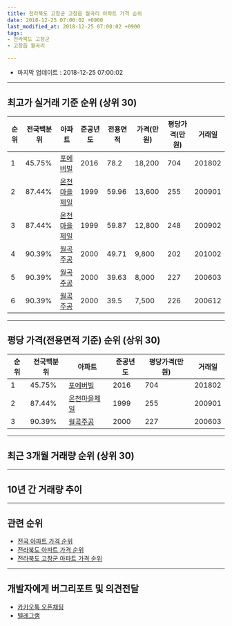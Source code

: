 ```yaml
---
title: 전라북도 고창군 고창읍 월곡리 아파트 가격 순위
date: 2018-12-25 07:00:02 +0900
last_modified_at: 2018-12-25 07:00:02 +0900
tags:
- 전라북도 고창군
- 고창읍 월곡리

---
```


* 마지막 업데이트 : 2018-12-25 07:00:02

---

## 최고가 실거래 기준 순위 (상위 30)


|순위|전국백분위|아파트|준공년도|전용면적|가격(만원)|평당가격(만원)|거래일|
|---|---|---|---|---|---|---|---|
|1|45.75%|[포에버빌](https://search.naver.com/search.naver?query=%EC%A0%84%EB%9D%BC%EB%B6%81%EB%8F%84+%EA%B3%A0%EC%B0%BD%EA%B5%B0+%EA%B3%A0%EC%B0%BD%EC%9D%8D+%EC%9B%94%EA%B3%A1%EB%A6%AC+%ED%8F%AC%EC%97%90%EB%B2%84%EB%B9%8C)|2016|78.2|18,200|704|201802|
|2|87.44%|[온천마을제일](https://search.naver.com/search.naver?query=%EC%A0%84%EB%9D%BC%EB%B6%81%EB%8F%84+%EA%B3%A0%EC%B0%BD%EA%B5%B0+%EA%B3%A0%EC%B0%BD%EC%9D%8D+%EC%9B%94%EA%B3%A1%EB%A6%AC+%EC%98%A8%EC%B2%9C%EB%A7%88%EC%9D%84%EC%A0%9C%EC%9D%BC)|1999|59.96|13,600|255|200901|
|3|87.44%|[온천마을제일](https://search.naver.com/search.naver?query=%EC%A0%84%EB%9D%BC%EB%B6%81%EB%8F%84+%EA%B3%A0%EC%B0%BD%EA%B5%B0+%EA%B3%A0%EC%B0%BD%EC%9D%8D+%EC%9B%94%EA%B3%A1%EB%A6%AC+%EC%98%A8%EC%B2%9C%EB%A7%88%EC%9D%84%EC%A0%9C%EC%9D%BC)|1999|59.87|12,800|248|200902|
|4|90.39%|[월곡주공](https://search.naver.com/search.naver?query=%EC%A0%84%EB%9D%BC%EB%B6%81%EB%8F%84+%EA%B3%A0%EC%B0%BD%EA%B5%B0+%EA%B3%A0%EC%B0%BD%EC%9D%8D+%EC%9B%94%EA%B3%A1%EB%A6%AC+%EC%9B%94%EA%B3%A1%EC%A3%BC%EA%B3%B5)|2000|49.71|9,800|202|201002|
|5|90.39%|[월곡주공](https://search.naver.com/search.naver?query=%EC%A0%84%EB%9D%BC%EB%B6%81%EB%8F%84+%EA%B3%A0%EC%B0%BD%EA%B5%B0+%EA%B3%A0%EC%B0%BD%EC%9D%8D+%EC%9B%94%EA%B3%A1%EB%A6%AC+%EC%9B%94%EA%B3%A1%EC%A3%BC%EA%B3%B5)|2000|39.63|8,000|227|200603|
|6|90.39%|[월곡주공](https://search.naver.com/search.naver?query=%EC%A0%84%EB%9D%BC%EB%B6%81%EB%8F%84+%EA%B3%A0%EC%B0%BD%EA%B5%B0+%EA%B3%A0%EC%B0%BD%EC%9D%8D+%EC%9B%94%EA%B3%A1%EB%A6%AC+%EC%9B%94%EA%B3%A1%EC%A3%BC%EA%B3%B5)|2000|39.5|7,500|226|200612|


---

## 평당 가격(전용면적 기준) 순위 (상위 30)


|순위|전국백분위|아파트|준공년도|평당가격(만원)|거래일|
|---|---|---|---|---|---|
|1|45.75%|[포에버빌](https://search.naver.com/search.naver?query=%EC%A0%84%EB%9D%BC%EB%B6%81%EB%8F%84+%EA%B3%A0%EC%B0%BD%EA%B5%B0+%EA%B3%A0%EC%B0%BD%EC%9D%8D+%EC%9B%94%EA%B3%A1%EB%A6%AC+%ED%8F%AC%EC%97%90%EB%B2%84%EB%B9%8C)|2016|704|201802|
|2|87.44%|[온천마을제일](https://search.naver.com/search.naver?query=%EC%A0%84%EB%9D%BC%EB%B6%81%EB%8F%84+%EA%B3%A0%EC%B0%BD%EA%B5%B0+%EA%B3%A0%EC%B0%BD%EC%9D%8D+%EC%9B%94%EA%B3%A1%EB%A6%AC+%EC%98%A8%EC%B2%9C%EB%A7%88%EC%9D%84%EC%A0%9C%EC%9D%BC)|1999|255|200901|
|3|90.39%|[월곡주공](https://search.naver.com/search.naver?query=%EC%A0%84%EB%9D%BC%EB%B6%81%EB%8F%84+%EA%B3%A0%EC%B0%BD%EA%B5%B0+%EA%B3%A0%EC%B0%BD%EC%9D%8D+%EC%9B%94%EA%B3%A1%EB%A6%AC+%EC%9B%94%EA%B3%A1%EC%A3%BC%EA%B3%B5)|2000|227|200603|


---

## 최근 3개월 거래량 순위 (상위 30)


<div style="width:100%;">
    <canvas id="deal_count_ranking" height="250"></canvas>
</div>


<script>
new Chart(document.getElementById("deal_count_ranking"), {
    type: 'horizontalBar',
    data: {
        labels: ['월곡주공', '온천마을제일'],
        datasets: [{
            label: '실거래 수',
            data: [8, 6],
            borderColor: "rgba(255, 0, 128, 1)",
            backgroundColor: "rgba(255, 0, 128, 0.5)",
            fill: false,
        }]
    },
    options: {
        responsive: true,
        title: {
            display: true,
            text: '최근 3개월 거래량 순위'
        },
        tooltips: {
            mode: 'index',
            intersect: false,
            callbacks: {
                title: function(tooltipItems, data) {
                    return "실거래 수:";
                },
                label: function(tooltipItem, data) {
                    return data.labels[tooltipItem.index] + ": " + tooltipItem.xLabel;
                }
            }
        },
        hover: {
            mode: 'nearest',
            intersect: true
        },
        scales: {
            xAxes: [{
                display: true,
                scaleLabel: {
                    display: true,
                    labelString: '실거래 수'
                },
                ticks: {
                    suggestedMin: 0,
                }
            }],
            yAxes: [{
                display: true,
                ticks: {
                    autoSkip: false,
                    callback: function(value, index, values) {
                        if (value.length > 15)
                            return value.substr(0, 13) + "...";
                        else
                            return value;
                    }
                },
                scaleLabel: {
                    display: false,
                }
            }]
        }
    }
});

</script>


---

## 10년 간 거래량 추이


<div style="width:100%;">
    <canvas id="deal_progress" height="250"></canvas>
</div>

<script>
new Chart(document.getElementById("deal_progress"), {
    type: 'line',
    data: {
        labels: ['200812','200901','200902','200903','200904','200905','200906','200907','200908','200909','200910','200911','200912','201001','201002','201003','201004','201005','201006','201007','201008','201009','201010','201011','201012','201101','201102','201103','201104','201105','201106','201107','201108','201109','201110','201111','201112','201201','201202','201203','201204','201205','201206','201207','201208','201209','201210','201211','201212','201301','201302','201303','201304','201305','201306','201307','201308','201309','201310','201311','201312','201401','201402','201403','201404','201405','201406','201407','201408','201409','201410','201411','201412','201501','201502','201503','201504','201505','201506','201507','201508','201509','201510','201511','201512','201601','201602','201603','201604','201605','201606','201607','201608','201609','201610','201611','201612','201701','201702','201703','201704','201705','201706','201707','201708','201709','201710','201711','201712','201801','201802','201803','201804','201805','201806','201807','201808','201809','201810','201811','201812'],
        datasets: [{
            label: '실거래 수',
            pointRadius: 1,
            data: [4, 53, 69, 17, 10, 11, 22, 37, 27, 20, 13, 20, 12, 6, 9, 8, 10, 3, 5, 3, 3, 7, 2, 3, 7, 3, 5, 5, 10, 6, 15, 8, 6, 7, 4, 7, 6, 6, 11, 12, 3, 6, 5, 5, 5, 4, 7, 3, 6, 4, 7, 6, 16, 5, 10, 6, 4, 5, 6, 9, 5, 5, 5, 8, 6, 6, 3, 7, 5, 8, 16, 9, 7, 12, 4, 7, 9, 4, 5, 6, 3, 6, 2, 3, 6, 8, 6, 4, 8, 4, 3, 6, 7, 4, 14, 10, 6, 2, 10, 11, 10, 10, 10, 13, 11, 6, 8, 6, 4, 8, 12, 5, 5, 8, 5, 10, 4, 6, 6, 6, 2],
            borderColor: "rgba(255, 201, 14, 1)",
            backgroundColor: "rgba(255, 201, 14, 0.5)",
            fill: true,
        }]
    },
    options: {
        responsive: true,
        title: {
            display: true,
            text: '10년간 거래량 추이'
        },
        tooltips: {
            mode: 'index',
            intersect: false,
        },
        hover: {
            mode: 'nearest',
            intersect: true
        },
        scales: {
            xAxes: [{
                display: true,
                scaleLabel: {
                    display: true,
                    labelString: '년/월'
                }
            }],
            yAxes: [{
                display: true,
                ticks: {
                    suggestedMin: 0,
                },
                scaleLabel: {
                    display: true,
                    labelString: '실거래 수'
                }
            }]
        }
    }
});

</script>


---

## 관련 순위

- [전국 아파트 가격 순위](https://inasie.github.io/apt-ranking/전국)
- [전라북도 아파트 가격 순위](https://inasie.github.io/apt-ranking/전라북도)
- [전라북도 고창군 아파트 가격 순위](https://inasie.github.io/apt-ranking/전라북도-고창군)


---

## 개발자에게 버그리포트 및 의견전달

- [카카오톡 오픈채팅](https://open.kakao.com/o/gLJUAP4)
- [텔레그램](https://t.me/inasie)

